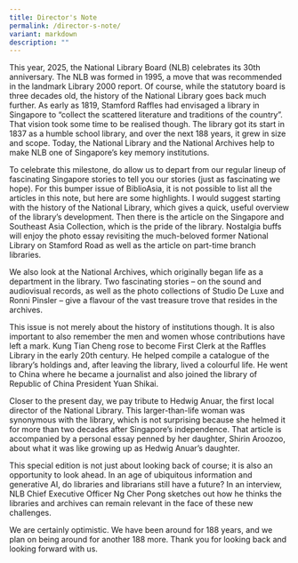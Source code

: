 ```yaml
---
title: Director's Note
permalink: /director-s-note/
variant: markdown
description: ""
---
```

This year, 2025, the National Library Board (NLB) celebrates its 30th anniversary. The NLB was formed in 1995, a move that was recommended in the landmark Library 2000 report. Of course, while the statutory board is three decades old, the history of the National Library goes back much further. As early as 1819, Stamford Raffles had envisaged a library in Singapore to “collect the scattered literature and traditions of the country”. That vision took some time to be realised though. The library got its start in 1837 as a humble school library, and over the next 188 years, it grew in size and scope. Today, the National Library and the National Archives help to make NLB one of Singapore’s key memory institutions.

To celebrate this milestone, do allow us to depart from our regular lineup of fascinating Singapore stories to tell you our stories (just as fascinating we hope). For this bumper issue of BiblioAsia, it is not possible to list all the articles in this note, but here are some highlights. I would suggest starting with the history of the National Library, which gives a quick, useful overview of the library’s development. Then there is the article on the Singapore and Southeast Asia Collection, which is the pride of the library. Nostalgia buffs will enjoy the photo essay revisiting the much-beloved former National Library on Stamford Road as well as the article on part-time branch libraries.



We also look at the National Archives, which originally began life as a department in the library. Two fascinating stories – on the sound and audiovisual records, as well as the photo collections of Studio De Luxe and Ronni Pinsler – give a flavour of the vast treasure trove that resides in the archives.



This issue is not merely about the history of institutions though. It is also important to also remember the men and women whose contributions have left a mark. Kung Tian Cheng rose to become First Clerk at the Raffles Library in the early 20th century. He helped compile a catalogue of the library’s holdings and, after leaving the library, lived a colourful life. He went to China where he became a journalist and also joined the library of Republic of China President Yuan Shikai.



Closer to the present day, we pay tribute to Hedwig Anuar, the first local director of the National Library. This larger-than-life woman was synonymous with the library, which is not surprising because she helmed it for more than two decades after Singapore’s independence. That article is accompanied by a personal essay penned by her daughter, Shirin Aroozoo, about what it was like growing up as Hedwig Anuar’s daughter.



This special edition is not just about looking back of course; it is also an opportunity to look ahead. In an age of ubiquitous information and generative AI, do libraries and librarians still have a future? In an interview, NLB Chief Executive Officer Ng Cher Pong sketches out how he thinks the libraries and archives can remain relevant in the face of these new challenges.

We are certainly optimistic. We have been around for 188 years, and we plan on being around for another 188 more. Thank you for looking back and looking forward with us.